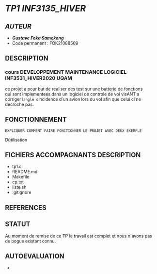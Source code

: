 # **_TP1 INF3135_HIVER_**

 
## _AUTEUR_
  * _**Gustave Foka Samekong**_
  * Code permanent : FOK21088509

## DESCRIPTION 
 ### cours DEVELOPPEMENT MAINTENANCE LOGICIEL  INF3531_HIVER2020  UQAM   
 
   ce projet a pour but de realiser des test sur une batterie de fonctions    
   qui sont implementees dans un logiciel de controle de vol visANT a    
  corriger l`angle d`incidence d`un avion lors du vol afin que celui ci ne    
 decroche pas.

 ## FONCTIONNEMENT 
    EXPLIQUER COMMENT FAIRE FONCTIONNER LE PROJET AVEC DEUX EXEMPLE  
   Dùtilisation 
 ## FICHIERS ACCOMPAGNANTS DESCRIPTION
   * tp1.c
   * README.md
   * Makefile
   * cp.txt
   * liste.sh
   * .gitignore


  ## REFERENCES 

  ## STATUT 
   Au moment de remise de ce TP le travail est complet et nous n`avons pas  
de bogue existant connu. 

   ## AUTOEVALUATION 


  *    
